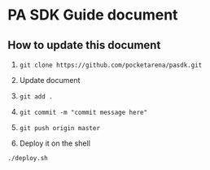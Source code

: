 # PA SDK Guide document

## How to update this document

1. `git clone https://github.com/pocketarena/pasdk.git`

2. Update document

3. `git add .`

4. `git commit -m "commit message here"`

5. `git push origin master`

6. Deploy it on the shell
```shell
./deploy.sh
```
